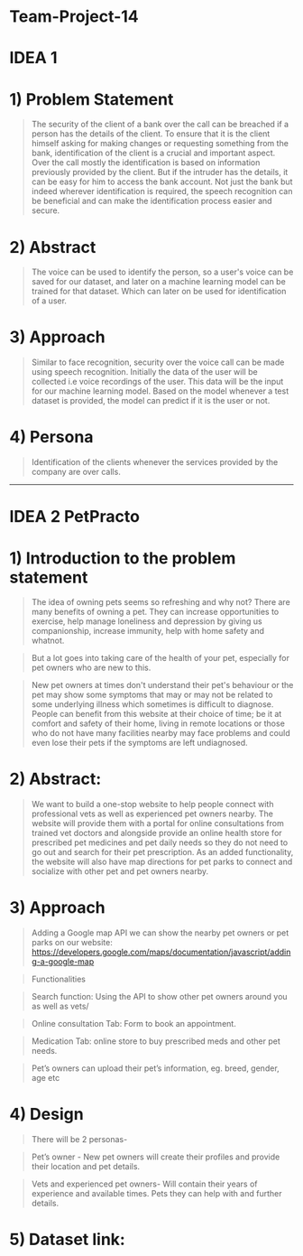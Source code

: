 # Team-Project-14

# IDEA 1

# 1) Problem Statement
> The security of the client  of a bank over the call can be breached if a person has the details of the client. To ensure that it is the client himself asking for making changes or requesting something from the bank, identification of the client is a crucial and important aspect. Over the call mostly the identification is based on information previously provided by the client. But if the intruder has the details, it can be easy for him to access the bank account. Not just the bank but indeed wherever identification is required, the speech recognition can be beneficial and can make the identification process easier and secure. 

# 2) Abstract
> The voice can be used to identify the person, so a user's voice can be saved for our dataset, and later on a machine learning model can be trained for that dataset. Which can later on be used for identification of a user.

# 3) Approach
> Similar to face recognition, security over the voice call can be made using speech recognition. 
> Initially the data of the user will be collected i.e voice recordings of the user.
> This data will be the input for our machine learning model. 
> Based on the model whenever a test dataset is provided, the model can predict if it is the user or not.

# 4) Persona
> Identification of the clients whenever the services provided by the company are over calls.


------------------------------------------------------------------------------------------------------------------

# IDEA 2 PetPracto

# 1) Introduction to the problem statement

> The idea of owning pets seems so refreshing and why not? There are many benefits of owning a pet. They can increase opportunities to exercise, help manage loneliness and depression by giving us companionship, increase immunity, help with home safety and whatnot.

> But a lot goes into taking care of the health of your pet, especially for pet owners who are new to this.

> New pet owners at times don't understand their pet's behaviour or the pet may show some symptoms that may or may not be related to some underlying illness which sometimes is difficult to diagnose. 
> People can benefit from this website at their choice of time; be it at comfort and safety of their home, living in remote locations or those who do not have many facilities nearby may face problems and could even lose their pets if the symptoms are left undiagnosed.


# 2) Abstract:
> We want to build a one-stop website to help people connect with professional vets as well as experienced pet owners nearby. The website will provide them with a portal for online consultations from trained vet doctors and alongside provide an online health store for prescribed pet medicines and pet daily needs so they do not need to go out and search for their pet prescription. As an added functionality, the website will also have map directions for pet parks to connect and socialize with other pet and pet owners nearby.


# 3) Approach
> Adding a Google map API we can show the nearby pet owners or pet parks on our website: https://developers.google.com/maps/documentation/javascript/adding-a-google-map

> Functionalities

> Search function:
> Using the API to show other pet owners around you as well as vets/

> Online consultation Tab:
> Form to book an appointment.

> Medication Tab:
> online store to buy prescribed meds and other pet needs.

> Pet’s owners can upload their pet’s information, eg. breed, gender, age etc


# 4) Design 
> There will be 2 personas-

> Pet’s owner -
> New pet owners will create their profiles and provide their location and pet details.


> Vets and experienced pet owners-
> Will contain their years of experience and available times. Pets they can help with and further details.


# 5) Dataset link:
